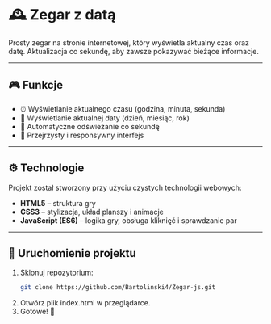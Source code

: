 # 🕰️ Zegar z datą 

Prosty zegar na stronie internetowej, który wyświetla aktualny czas oraz datę. Aktualizacja co sekundę, aby zawsze pokazywać bieżące informacje.

---

## 🎮 Funkcje

- ⏰ Wyświetlanie aktualnego czasu (godzina, minuta, sekunda)  
- 📅 Wyświetlanie aktualnej daty (dzień, miesiąc, rok)  
- 🔄 Automatyczne odświeżanie co sekundę  
- 🎨 Przejrzysty i responsywny interfejs

---

## ⚙️ Technologie

Projekt został stworzony przy użyciu czystych technologii webowych:  

- **HTML5** – struktura gry
- **CSS3** – stylizacja, układ planszy i animacje
- **JavaScript (ES6)** – logika gry, obsługa kliknięć i sprawdzanie par

---

## 🚀 Uruchomienie projektu

1. Sklonuj repozytorium:  
   ```bash
   git clone https://github.com/Bartolinski4/Zegar-js.git
    ```
2. Otwórz plik index.html w przeglądarce.
3. Gotowe! 🎉
